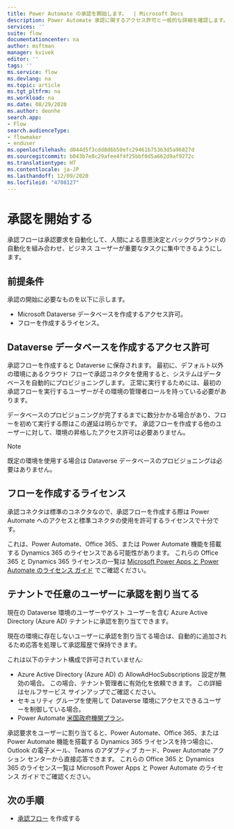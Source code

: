 ```yaml
---
title: Power Automate の承認を開始します。  | Microsoft Docs
description: Power Automate 承認に関するアクセス許可と一般的な詳細を確認します。
services: ''
suite: flow
documentationcenter: na
author: msftman
manager: kvivek
editor: ''
tags: ''
ms.service: flow
ms.devlang: na
ms.topic: article
ms.tgt_pltfrm: na
ms.workload: na
ms.date: 08/29/2020
ms.author: deonhe
search.app:
- Flow
search.audienceType:
- flowmaker
- enduser
ms.openlocfilehash: d044d5f3cdd8d6b50efc29461b75363d5a96827d
ms.sourcegitcommit: b043b7e8c29afee4f4f25bbf0d5a662d9af9272c
ms.translationtype: HT
ms.contentlocale: ja-JP
ms.lasthandoff: 12/09/2020
ms.locfileid: "4708127"
---
```

# <a name="get-started-with-approvals"></a>承認を開始する

承認フローは承認要求を自動化して、人間による意思決定とバックグラウンドの自動化を組み合わせ、ビジネス ユーザーが重要なタスクに集中できるようにします。

## <a name="prerequisites"></a>前提条件

承認の開始に必要なものを以下に示します。

- Microsoft Dataverse データベースを作成するアクセス許可。
- フローを作成するライセンス。


## <a name="permissions-to-create-a-dataverse-database"></a>Dataverse データベースを作成するアクセス許可

承認フローを作成すると Dataverse に保存されます。 最初に、デフォルト以外の環境にあるクラウド フローで承認コネクタを使用すると、システムはデータベースを自動的にプロビジョニングします。 正常に実行するためには、最初の承認フローを実行するユーザーがその環境の管理者ロールを持っている必要があります。

データベースのプロビジョニングが完了するまでに数分かかる場合があり、フローを初めて実行する際はこの遅延は明らかです。 承認フローを作成する他のユーザーに対して、環境の昇格したアクセス許可は必要ありません。

>[!NOTE]
>既定の環境を使用する場合は Dataverse データベースのプロビジョニングは必要はありません。 

## <a name="license-to-create-flows"></a>フローを作成するライセンス

承認コネクタは標準のコネクタなので、承認フローを作成する際は Power Automate へのアクセスと標準コネクタの使用を許可するライセンスで十分です。

これは、Power Automate、Office 365、または Power Automate 機能を搭載する Dynamics 365 のライセンスである可能性があります。 これらの Office 365 と Dynamics 365 ライセンスの一覧は [Microsoft Power Apps と Power Automate のライセンス ガイド](https://go.microsoft.com/fwlink/?linkid=2085130) でご確認ください。


## <a name="assign-approvals-to-any-user-in-your-tenant"></a>テナントで任意のユーザーに承認を割り当てる

現在の Dataverse 環境のユーザーやゲスト ユーザーを含む Azure Active Directory (Azure AD) テナントに承認を割り当てできます。 

現在の環境に存在しないユーザーに承認を割り当てる場合は、自動的に追加されるため応答を処理して承認履歴で保持できます。 

これは以下のテナント構成で許可されていません:

- Azure Active Directory (Azure AD) の AllowAdHocSubscriptions 設定が無効の場合。 この場合、テナント管理者に有効化を依頼できます。 この詳細はセルフサービス サインアップでご確認ください。
- セキュリティ グループを使用して Dataverse 環境にアクセスできるユーザーを制御している場合。
- Power Automate [米国政府機関プラン](https://docs.microsoft.com/power-automate/us-govt)。


承認要求をユーザーに割り当てると、Power Automate、Office 365、または Power Automate 機能を搭載する Dynamics 365 ライセンスを持つ場合に、Outlook の電子メール、Teams のアダプティブ カード、Power Automate アクション センターから直接応答できます。 これらの Office 365 と Dynamics 365 のライセンス一覧は Microsoft Power Apps と Power Automate のライセンス ガイドでご確認ください。

## <a name="next-steps"></a>次の手順

- [承認フロー](modern-approvals.md) を作成する






 
